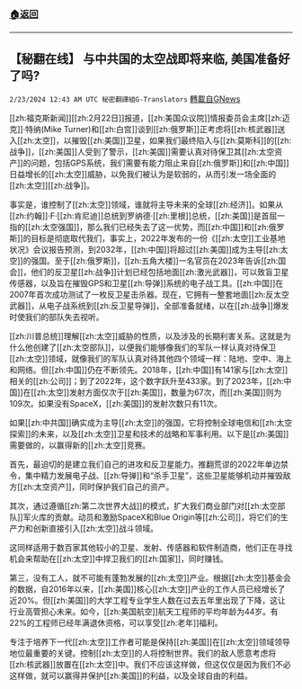 ###  [:house:返回](README.md)
---


## 【秘翻在线】 与中共国的太空战即将来临, 美国准备好了吗?
`2/23/2024 12:43 AM UTC 秘密翻譯組G-Translators` [轉載自GNews](https://gnews.org/articles/2333671)



 [[zh:福克斯新闻]][[zh:2月22日]]报道，[[zh:美国众议院]]情报委员会主席[[zh:迈克]]·特纳(Mike Turner)和[[zh:白宫]]谈到[[zh:俄罗斯]]正考虑将[[zh:核武器]]送入[[zh:太空]]，以摧毁[[zh:美国]]卫星，如果我们最终陷入与[[zh:莫斯科]]的[[zh:战争]]，[[zh:美国]]人受到了警示，[[zh:美国]]需要认真对待保卫其[[zh:太空资产]]的问题，包括GPS系统，我们需要有能力阻止来自[[zh:俄罗斯]]和[[zh:中国]]日益增长的[[zh:太空]]威胁，以免我们被认为是软弱的，从而引发一场全面的[[zh:太空]][[zh:战争]]。

事实是，谁控制了[[zh:太空]]领域，谁就将主导未来的全球[[zh:经济]]。如果从[[zh:约翰]]·F·[[zh:肯尼迪]]总统到罗纳德·[[zh:里根]]总统，[[zh:美国]]是首屈一指的[[zh:太空强国]]，那么我们已经失去了这一优势，而[[zh:中国]]和[[zh:俄罗斯]]的目标是彻底取代我们，事实上，2022年发布的一份《[[zh:太空]]工业基地状况》会议报告预测，到2032年，[[zh:中国]]将超过[[zh:美国]]成为主导[[zh:太空]]的强国。至于[[zh:俄罗斯]]，[[zh:五角大楼]]一名官员在2023年告诉[[zh:国会]]，他们的反卫星[[zh:战争]]计划已经包括地面[[zh:激光武器]]，可以致盲卫星传感器，以及旨在摧毁GPS和卫星[[zh:导弹]]系统的电子战工具。[[zh:中国]]在2007年首次成功测试了一枚反卫星击杀器。现在，它拥有一整套地面[[zh:反太空武器]]，从电子战系统到[[zh:反卫星导弹]]，全部准备就绪，以在[[zh:战争]]爆发时使我们的部队失去视听。

[[zh:川普总统]]理解[[zh:太空]]威胁的性质，以及涉及的长期利害关系。这就是为什么他创建了[[zh:太空部队]]，以便我们能够像我们的军队一样认真对待保卫[[zh:太空]]领域，就像我们的军队认真对待其他四个领域一样：陆地、空中、海上和网络。但[[zh:中国]]仍在不断领先。2018年，[[zh:中国]]有141家与[[zh:太空]]相关的[[zh:公司]]；到了2022年，这个数字跃升至433家。到了2023年，[[zh:中国]]在[[zh:太空]]发射方面仅次于[[zh:美国]]，数量为67次，而[[zh:美国]]则为109次。如果没有SpaceX，[[zh:美国]]的发射次数只有11次。

如果[[zh:中共国]]确实成为主导[[zh:太空]]的强国，它将控制全球电信和[[zh:太空探索]]的未来，以及[[zh:太空]]卫星和技术的战略和军事利用。以下是[[zh:美国]]需要做的，以赢得新的[[zh:太空]]竞赛。

首先，最迫切的是建立我们自己的进攻和反卫星能力。推翻荒谬的2022年单边禁令，集中精力发展电子战、[[zh:导弹]]和“杀手卫星”，这些卫星能够机动并摧毁敌方[[zh:太空资产]]，同时保护我们自己的资产。

其次，通过遵循[[zh:第二次世界大战]]的模式，扩大我们商业部门对[[zh:太空部队]]军火库的贡献。动员和激励SpaceX和Blue Origin等[[zh:公司]]，将它们的生产力和创新直接引入[[zh:太空]]战斗领域。

这同样适用于数百家其他较小的卫星、发射、传感器和软件制造商，他们正在寻找机会来帮助在[[zh:太空]]中捍卫我们的[[zh:国家]]，同时赚钱。

第三，没有工人，就不可能有蓬勃发展的[[zh:太空]]产业。根据[[zh:太空]]基金会的数据，自2016年以来，[[zh:美国]]核心[[zh:太空]]产业的工作人员已经增长了近20%。但[[zh:美国]]的大学工程专业学生人数在过去五年里出现了下降，这让行业高管担心未来。如今，[[zh:美国航空]]航天工程师的平均年龄为44岁。有22%的工程师已经年满退休资格，可以享受[[zh:老年]]福利。

专注于培养下一代[[zh:太空]]工作者可能是保持[[zh:美国]]在[[zh:太空]]领域领导地位最重要的关键。控制[[zh:太空]]的人将控制世界。我们的敌人愿意考虑将[[zh:核武器]]放置在[[zh:太空]]中。我们不应该这样做，但这仅仅是因为我们不必这样做，就可以赢得并保护[[zh:美国]]的利益，以及全球自由的利益。

